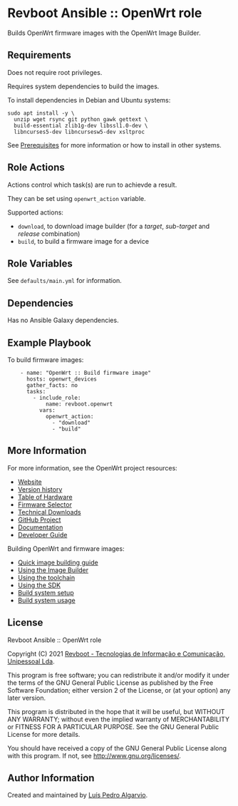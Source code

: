 Revboot Ansible :: OpenWrt role
===============================

Builds OpenWrt firmware images with the OpenWrt Image Builder.

Requirements
------------

Does not require root privileges.

Requires system dependencies to build the images.

To install dependencies in Debian and Ubuntu systems:
```
sudo apt install -y \
  unzip wget rsync git python gawk gettext \
  build-essential zlib1g-dev libssl1.0-dev \
  libncurses5-dev libncursesw5-dev xsltproc
```

See [Prerequisites](https://openwrt.org/docs/guide-user/additional-software/imagebuilder#prerequisites)
for more information or how to install in other systems.

Role Actions
------------

Actions control which task(s) are run to achievde a result.

They can be set using `openwrt_action` variable.

Supported actions:
- `download`, to download image builder (for a _target_, _sub-target_ and _release_ combination)
- `build`, to build a firmware image for a device

Role Variables
--------------

See `defaults/main.yml` for information.

Dependencies
------------

Has no Ansible Galaxy dependencies.

Example Playbook
----------------

To build firmware images:
```
    - name: "OpenWrt :: Build firmware image"
      hosts: openwrt_devices
      gather_facts: no
      tasks:
        - include_role:
            name: revboot.openwrt
          vars:
            openwrt_action:
              - "download"
              - "build"
```

More Information
----------------

For more information, see the OpenWrt project resources:
- [Website](https://openwrt.org)
- [Version history](https://openwrt.org/about/history)
- [Table of Hardware](https://openwrt.org/toh/views/toh_fwdownload)
- [Firmware Selector](https://firmware-selector.openwrt.org)
- [Technical Downloads](https://downloads.openwrt.org/releases)
- [GitHub Project](https://github.com/openwrt/openwrt)
- [Documentation](https://openwrt.org/docs/start)
- [Developer Guide](https://openwrt.org/docs/guide-developer/overview)

Building OpenWrt and firmware images:
- [Quick image building guide](https://openwrt.org/docs/guide-developer/toolchain/beginners-build-guide)
- [Using the Image Builder](https://openwrt.org/docs/guide-user/additional-software/imagebuilder)
- [Using the toolchain](https://openwrt.org/docs/guide-developer/start#using_the_toolchain)
- [Using the SDK](https://openwrt.org/docs/guide-developer/toolchain/using_the_sdk)
- [Build system setup](https://openwrt.org/docs/guide-developer/toolchain/install-buildsystem)
- [Build system usage](https://openwrt.org/docs/guide-developer/toolchain/use-buildsystem)

License
-------

Revboot Ansible :: OpenWrt role

Copyright (C) 2021 [Revboot - Tecnologias de Informação e Comunicação, Unipessoal Lda](https://github.com/revboot).

This program is free software; you can redistribute it and/or modify
it under the terms of the GNU General Public License as published by
the Free Software Foundation; either version 2 of the License, or
(at your option) any later version.

This program is distributed in the hope that it will be useful,
but WITHOUT ANY WARRANTY; without even the implied warranty of
MERCHANTABILITY or FITNESS FOR A PARTICULAR PURPOSE.  See the
GNU General Public License for more details.

You should have received a copy of the GNU General Public License
along with this program.  If not, see <http://www.gnu.org/licenses/>.

Author Information
------------------

Created and maintained by [Luís Pedro Algarvio](https://github.com/lpalgarvio).
